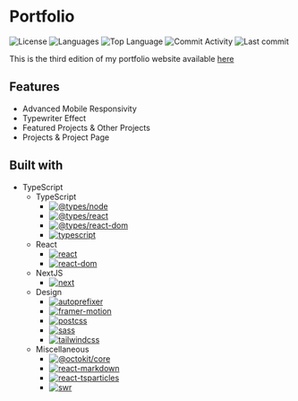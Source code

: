 # Portfolio

![License](https://img.shields.io/github/license/zS1L3NT/web-next-portfolio?style=for-the-badge) ![Languages](https://img.shields.io/github/languages/count/zS1L3NT/web-next-portfolio?style=for-the-badge) ![Top Language](https://img.shields.io/github/languages/top/zS1L3NT/web-next-portfolio?style=for-the-badge) ![Commit Activity](https://img.shields.io/github/commit-activity/y/zS1L3NT/web-next-portfolio?style=for-the-badge) ![Last commit](https://img.shields.io/github/last-commit/zS1L3NT/web-next-portfolio?style=for-the-badge)

This is the third edition of my portfolio website available [here](https://www.zectan.com)

## Features

-   Advanced Mobile Responsivity
-   Typewriter Effect
-	Featured Projects & Other Projects
-	Projects & Project Page

## Built with

-   TypeScript
    -   TypeScript
        -   [![@types/node](https://img.shields.io/badge/%40types%2Fnode-18.15.11-red?style=flat-square)](https://npmjs.com/package/@types/node/v/18.15.11)
        -   [![@types/react](https://img.shields.io/badge/%40types%2Freact-18.0.31-red?style=flat-square)](https://npmjs.com/package/@types/react/v/18.0.31)
        -   [![@types/react-dom](https://img.shields.io/badge/%40types%2Freact--dom-%5E18.0.11-red?style=flat-square)](https://npmjs.com/package/@types/react-dom/v/18.0.11)
        -   [![typescript](https://img.shields.io/badge/typescript-5.0.3-red?style=flat-square)](https://npmjs.com/package/typescript/v/5.0.3)
	-	React
        -   [![react](https://img.shields.io/badge/react-18.2.0-red?style=flat-square)](https://npmjs.com/package/react/v/18.2.0)
        -   [![react-dom](https://img.shields.io/badge/react--dom-18.2.0-red?style=flat-square)](https://npmjs.com/package/react-dom/v/18.2.0)
    -   NextJS
        -   [![next](https://img.shields.io/badge/next-13.2.4-red?style=flat-square)](https://npmjs.com/package/next/v/13.2.4)
    -   Design
        -   [![autoprefixer](https://img.shields.io/badge/autoprefixer-%5E10.4.14-red?style=flat-square)](https://npmjs.com/package/autoprefixer/v/10.4.14)
        -   [![framer-motion](https://img.shields.io/badge/framer--motion-%5E6.5.1-red?style=flat-square)](https://npmjs.com/package/framer-motion/v/6.5.1)
        -   [![postcss](https://img.shields.io/badge/postcss-%5E8.4.21-red?style=flat-square)](https://npmjs.com/package/postcss/v/8.4.21)
        -   [![sass](https://img.shields.io/badge/sass-%5E1.60.0-red?style=flat-square)](https://npmjs.com/package/sass/v/1.60.0)
        -   [![tailwindcss](https://img.shields.io/badge/tailwindcss-%5E3.3.1-red?style=flat-square)](https://npmjs.com/package/tailwindcss/v/3.3.1)
	-	Miscellaneous
        -   [![@octokit/core](https://img.shields.io/badge/%40octokit%2Fcore-%5E4.2.0-red?style=flat-square)](https://npmjs.com/package/@octokit/core/v/4.2.0)
        -   [![react-markdown](https://img.shields.io/badge/react--markdown-%5E8.0.6-red?style=flat-square)](https://npmjs.com/package/react-markdown/v/8.0.6)
        -   [![react-tsparticles](https://img.shields.io/badge/react--tsparticles-%5E1.43.1-red?style=flat-square)](https://npmjs.com/package/react-tsparticles/v/1.43.1)
        -   [![swr](https://img.shields.io/badge/swr-%5E2.1.1-red?style=flat-square)](https://npmjs.com/package/swr/v/2.1.1)